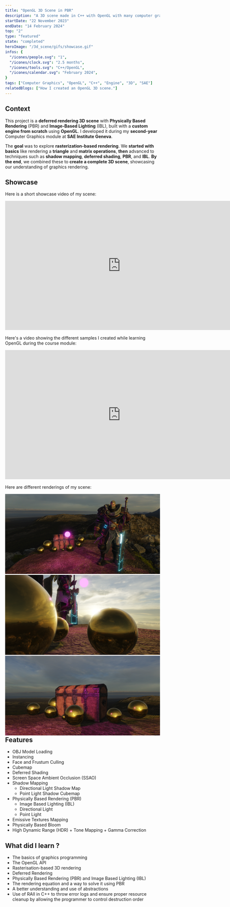 ```yaml
---
title: "OpenGL 3D Scene in PBR"
description: "A 3D scene made in C++ with OpenGL with many computer graphics techniques including PBR"
startDate: "22 November 2023"
endDate: "14 February 2024"
top: "2"
type: "featured"
state: "completed"
heroImage: "/3d_scene/gifs/showcase.gif"
infos: {
  "/icones/people.svg": "1",
  "/icones/clock.svg": "2.5 months",
  "/icones/tools.svg": "C++/OpenGL",
  "/icones/calendar.svg": "February 2024",
}
tags: ["Computer Graphics", "OpenGL", "C++", "Engine", "3D", "SAE"]
relatedBlogs: ["How I created an OpenGL 3D scene."]
---
```


## Context
This project is a **deferred rendering 3D scene** with **Physically Based Rendering** (PBR) and **Image-Based Lighting** (IBL), built with a **custom engine from scratch** using **OpenGL**. I developed it during my **second-year** Computer Graphics module at **SAE Institute Geneva**.

The **goal** was to explore **rasterization-based rendering**. We **started with basics** like rendering a **triangle** and  **matrix operations**, **then** advanced to techniques such as **shadow mapping**, **deferred shading**, **PBR**, and **IBL**. **By the end**, we combined these to **create a complete 3D scene**, showcasing our understanding of graphics rendering.

## Showcase
Here is a short showcase video of my scene:
<iframe width="750" height="420" src="https://www.youtube.com/embed/0zDGHmd1_Dg" title="YouTube video player" frameborder="0" allow="accelerometer; autoplay; clipboard-write; encrypted-media; gyroscope; picture-in-picture; web-share" referrerpolicy="strict-origin-when-cross-origin" allowfullscreen></iframe>

Here's a video showing the different samples I created while learning OpenGL during the course module:
<iframe width="750" height="420" src="https://www.youtube.com/embed/a2DS3KvjSz0?si=bJU4o-kN1ZQF0ibe" title="YouTube video player" frameborder="0" allow="accelerometer; autoplay; clipboard-write; encrypted-media; gyroscope; picture-in-picture; web-share" referrerpolicy="strict-origin-when-cross-origin" allowfullscreen></iframe>

Here are different renderings of my scene:
<div style="text-align:center">
  <img src="/3d_scene/images/scene_cover.png" alt="" />
  <img src="/3d_scene/images/gold_sphere_cover.png" alt="" />
  <img src="/3d_scene/images/chest_cover.png" alt="" />
  <p style="margin-top: -30px"><em></em></p>
</div>

## Features
- OBJ Model Loading
- Instancing
- Face and Frustum Culling
- Cubemap
- Deferred Shading
- Screen Space Ambient Occlusion (SSAO)
- Shadow Mapping
    - Directional Light Shadow Map
    - Point Light Shadow Cubemap
- Physically Based Rendering (PBR)
    - Image Based Lighting (IBL)
    - Directional Light
    - Point Light
- Emissive Textures Mapping
- Physically Based Bloom
- High Dynamic Range (HDR) + Tone Mapping + Gamma Correction

## What did I learn ?
- The basics of graphics programming
- The OpenGL API
- Rasterisation-based 3D rendering
- Deferred Rendering 
- Physically Based Rendering (PBR) and Image Based Lighting (IBL)
- The rendering equation and a way to solve it using PBR
- A better understanding and use of abstractions
- Use of RAII in C++ to throw error logs and ensure proper resource cleanup by allowing the programmer to control destruction order

<!-- ## Blog Post  
I've written a blog post about implementing the different rendering passes for my scene:  
[Read it here](/blog/how-i-created-an-opengl-3d-scene/) -->